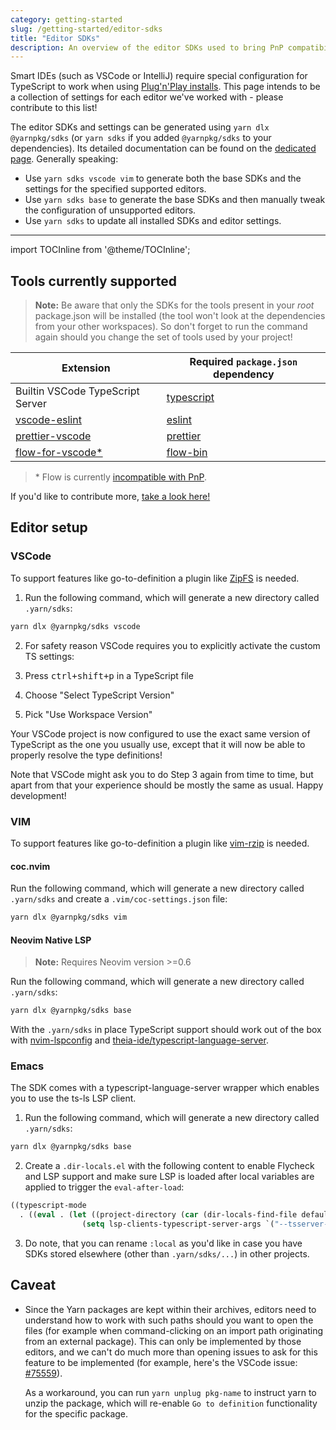 ```yaml
---
category: getting-started
slug: /getting-started/editor-sdks
title: "Editor SDKs"
description: An overview of the editor SDKs used to bring PnP compatibility to editors.
---
```


Smart IDEs (such as VSCode or IntelliJ) require special configuration for TypeScript to work when using [Plug'n'Play installs](https://yarnpkg.com/features/pnp). This page intends to be a collection of settings for each editor we've worked with - please contribute to this list!

The editor SDKs and settings can be generated using `yarn dlx @yarnpkg/sdks` (or `yarn sdks` if you added `@yarnpkg/sdks` to your dependencies). Its detailed documentation can be found on the [dedicated page](/sdks/cli/default).
Generally speaking:
- Use `yarn sdks vscode vim` to generate both the base SDKs and the settings for the specified supported editors.
- Use `yarn sdks base` to generate the base SDKs and then manually tweak the configuration of unsupported editors.
- Use `yarn sdks` to update all installed SDKs and editor settings.

---

import TOCInline from '@theme/TOCInline';

<TOCInline toc={toc} />

## Tools currently supported

> **Note:** Be aware that only the SDKs for the tools present in your *root* package.json will be installed (the tool won't look at the dependencies from your other workspaces). So don't forget to run the command again should you change the set of tools used by your project!

| Extension | Required `package.json` dependency |
|---|---|
| Builtin VSCode TypeScript Server | [typescript](https://yarnpkg.com/package/typescript) |
| [vscode-eslint](https://marketplace.visualstudio.com/items?itemName=dbaeumer.vscode-eslint) | [eslint](https://yarnpkg.com/package/eslint) |
| [prettier-vscode](https://marketplace.visualstudio.com/items?itemName=esbenp.prettier-vscode) | [prettier](https://yarnpkg.com/package/prettier) |
| [flow-for-vscode*](https://marketplace.visualstudio.com/items?itemName=flowtype.flow-for-vscode) | [flow-bin](https://flow.org/) |

> \* Flow is currently [incompatible with PnP](/features/pnp#incompatible).

If you'd like to contribute more, [take a look here!](https://github.com/yarnpkg/berry/blob/master/packages/yarnpkg-sdks/sources/generateSdk.ts)


## Editor setup

### VSCode

To support features like go-to-definition a plugin like [ZipFS](https://marketplace.visualstudio.com/items?itemName=arcanis.vscode-zipfs) is needed.

1. Run the following command, which will generate a new directory called `.yarn/sdks`:

```bash
yarn dlx @yarnpkg/sdks vscode
```

2. For safety reason VSCode requires you to explicitly activate the custom TS settings:

  1. Press <kbd>ctrl+shift+p</kbd> in a TypeScript file
  2. Choose "Select TypeScript Version"
  3. Pick "Use Workspace Version"

Your VSCode project is now configured to use the exact same version of TypeScript as the one you usually use, except that it will now be able to properly resolve the type definitions!

Note that VSCode might ask you to do Step 3 again from time to time, but apart from that your experience should be mostly the same as usual. Happy development!

### VIM

To support features like go-to-definition a plugin like [vim-rzip](https://github.com/lbrayner/vim-rzip) is needed.

#### coc.nvim

Run the following command, which will generate a new directory called `.yarn/sdks` and create a `.vim/coc-settings.json` file:

```bash
yarn dlx @yarnpkg/sdks vim
```

#### Neovim Native LSP

> **Note:** Requires Neovim version >=0.6

Run the following command, which will generate a new directory called `.yarn/sdks`:

```bash
yarn dlx @yarnpkg/sdks base
```

With the `.yarn/sdks` in place TypeScript support should work out of the box with [nvim-lspconfig](https://github.com/neovim/nvim-lspconfig) and [theia-ide/typescript-language-server](https://github.com/theia-ide/typescript-language-server).

### Emacs

The SDK comes with a typescript-language-server wrapper which enables you to use the ts-ls LSP client.

1. Run the following command, which will generate a new directory called `.yarn/sdks`:

```bash
yarn dlx @yarnpkg/sdks base
```

2. Create a `.dir-locals.el` with the following content to enable Flycheck and LSP support and make sure LSP is loaded after local variables are applied to trigger the `eval-after-load`:

```lisp
((typescript-mode
  . ((eval . (let ((project-directory (car (dir-locals-find-file default-directory))))
                (setq lsp-clients-typescript-server-args `("--tsserver-path" ,(concat project-directory ".yarn/sdks/typescript/bin/tsserver") "--stdio")))))))
```

3. Do note, that you can rename `:local` as you'd like in case you have SDKs stored elsewhere (other than `.yarn/sdks/...`) in other projects.

## Caveat

- Since the Yarn packages are kept within their archives, editors need to understand how to work with such paths should you want to open the files (for example when command-clicking on an import path originating from an external package). This can only be implemented by those editors, and we can't do much more than opening issues to ask for this feature to be implemented (for example, here's the VSCode issue: [#75559](https://github.com/microsoft/vscode/issues/75559)).

  As a workaround, you can run `yarn unplug pkg-name` to instruct yarn to unzip the package, which will re-enable `Go to definition` functionality for the specific package.
